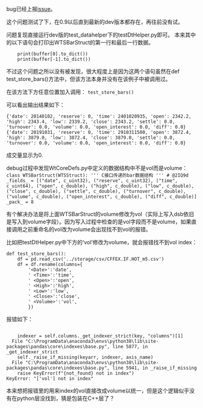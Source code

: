 
bug已经上报[issue](https://github.com/wondertrader/wtpy/issues/159)。

这个问题测试了下，在0.9以后直到最新的dev版本都存在，再往前没有试。

问题复现直接运行dev版的test_datahelper下的testDtHelper.py即可。
本来其中的以下语句会打印出WTSBarStruct的第一行和最后一行数据。

```
    print(buffer[0].to_dict())
    print(buffer[-1].to_dict())
```
不过这个问题之所以没有被发现，很大程度上是因为这两个语句虽然在def test_store_bars()方法中，但该方法本身并没有在该例子中被调用过。

在该方法下方任意位置加入调用：
`test_store_bars()`

可以看出输出结果如下：
```
{'date': 20140102, 'reserve': 0, 'time': 2401020935, 'open': 2342.2, 'high': 2343.4, 'low': 2339.2, 'close': 2343.2, 'settle': 0.0, 'turnover': 0.0, 'volume': 0.0, 'open_interest': 0.0, 'diff': 0.0}
{'date': 20191031, 'reserve': 0, 'time': 2910311500, 'open': 3872.4, 'high': 3879.0, 'low': 3872.4, 'close': 3879.0, 'settle': 0.0, 'turnover': 0.0, 'volume': 0.0, 'open_interest': 0.0, 'diff': 0.0}

```

成交量显示为0.

debug过程中发现WtCoreDefs.py中定义的数据结构中不是vol而是volume：
`class WTSBarStruct(WTSStruct):
    '''
    C接口传递的bar数据结构
    '''
    # @2IQ9d
    _fields_ = [("date", c_uint32),
                ("reserve", c_uint32),
                ("time", c_uint64),
                ("open", c_double),
                ("high", c_double),
                ("low", c_double),
                ("close", c_double),
                ("settle", c_double),
                ("turnover", c_double),
                ("volume", c_double),
                ("open_interest", c_double),
                ("diff", c_double)]
    _pack_ = 8
`

有个解决办法是将上面WTSBarStruct的volume修改为vol（实际上写入dsb依旧是写入到volume字段）。因为写入过程中检查的是vol字段而不是volume，如果直接调用之前重命名的vol改为volume会出现找不到vol的报错。


比如把testDtHelper.py中下方的‘vol’修改为volume，就会报错找不到vol index：
```
def test_store_bars():
    df = pd.read_csv('../storage/csv/CFFEX.IF.HOT_m5.csv')
    df = df.rename(columns={
        '<Date>':'date',
        ' <Time>':'time',
        ' <Open>':'open',
        ' <High>':'high',
        ' <Low>':'low',
        ' <Close>':'close',
        ' <Volume>':'vol',
        })

```
报错如下：
```

    indexer = self.columns._get_indexer_strict(key, "columns")[1]
  File "C:\ProgramData\anaconda3\envs\python38\lib\site-packages\pandas\core\indexes\base.py", line 5877, in _get_indexer_strict
    self._raise_if_missing(keyarr, indexer, axis_name)
  File "C:\ProgramData\anaconda3\envs\python38\lib\site-packages\pandas\core\indexes\base.py", line 5941, in _raise_if_missing
    raise KeyError(f"{not_found} not in index")
KeyError: "['vol'] not in index"

```
本来想把报错里的用来index的vol直接改成volume以统一，但是这个逻辑似乎没有在python层没找到，猜是包装在C++层了？